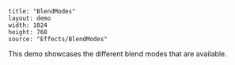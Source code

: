 
```
title: "BlendModes"
layout: demo
width: 1024
height: 768
source: "Effects/BlendModes"
```

This demo showcases the different blend modes that are available.

